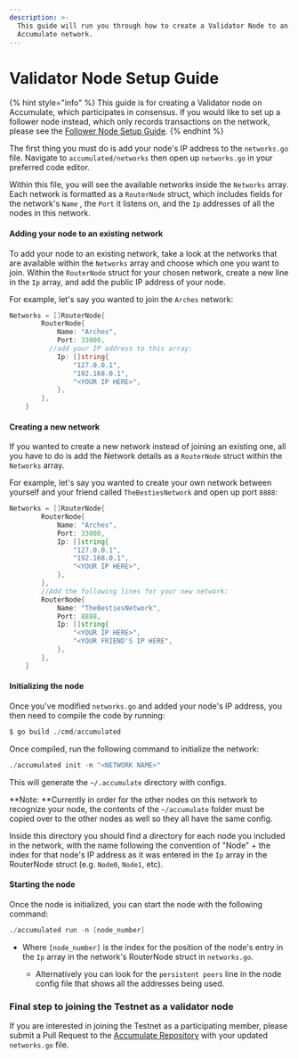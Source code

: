 ```yaml
---
description: >-
  This guide will run you through how to create a Validator Node to an
  Accumulate network.
---
```


# Validator Node Setup Guide

{% hint style="info" %}
This guide is for creating a Validator node on Accumulate, which participates in consensus. If you would like to set up a follower node instead, which only records transactions on the network, please see the [Follower Node Setup Guide](follower-node-setup-guide.md).
{% endhint %}

The first thing you must do is add your node's IP address to the `networks.go` file. Navigate to `accumulated/networks` then open up `networks.go` in your preferred code editor.

Within this file, you will see the available networks inside the `Networks` array. Each network is formatted as a `RouterNode` struct, which includes fields for the network's `Name` , the `Port` it listens on, and the `Ip`  addresses of all the nodes in this network.



#### Adding your node to an existing network

To add your node to an existing network, take a look at the networks that are available within the `Networks` array and choose which one you want to join. Within the `RouterNode` struct for your chosen network, create a new line in the `Ip` array, and add the public IP address of your node.

For example, let's say you wanted to join the `Arches` network:

```go
Networks = []RouterNode{
		RouterNode{
			Name: "Arches",
			Port: 33000,
		  //add your IP address to this array:
			Ip: []string{
				"127.0.0.1",
				"192.168.0.1",
				"<YOUR IP HERE>",
			},
		},
	}
```

####

#### Creating a new network

If you wanted to create a new network instead of joining an existing one, all you have to do is add the Network details as a `RouterNode` struct within the `Networks` array.

For example, let's say you wanted to create your own network between yourself and your friend called `TheBestiesNetwork` and open up port `8888`:

```d
Networks = []RouterNode{
		RouterNode{
			Name: "Arches",
			Port: 33000,
			Ip: []string{
				"127.0.0.1",
				"192.168.0.1",
				"<YOUR IP HERE>",
			},
		},
		//Add the following lines for your new network:
		RouterNode{
			Name: "TheBestiesNetwork",
			Port: 8888,
			Ip: []string{
				"<YOUR IP HERE>",
				"<YOUR FRIEND'S IP HERE",
			},
		},
	}
```

####

#### Initializing the node

Once you've modified `networks.go` and added your node's IP address, you then need to compile the code by running:

```d
$ go build ./cmd/accumulated
```

Once compiled, run the following command to initialize the network:

```d
./accumulated init -n "<NETWORK NAME>"
```

This will generate the `~/.accumulate` directory with configs. &#x20;

**Note: **Currently in order for the other nodes on this network to recognize your node, the contents of the `~/accumulate` folder must be copied over to the other nodes as well so they all have the same config.

Inside this directory you should find a directory for each node you included in the network, with the name following the convention of "Node" + the index for that node's IP address as it was entered in the `Ip` array in the RouterNode struct (e.g. `Node0`, `Node1`, etc).



#### Starting the node

Once the node is initialized, you can start the node with the following command:

```d
./accumulated run -n [node_number]
```

*   Where `[node_number]` is the index for the position of the node's entry in the `Ip` array in the network's RouterNode struct in `networks.go`.

    * Alternatively you can look for the `persistent peers` line in the node config file that shows all the addresses being used.



### Final step to joining the Testnet as a validator node

If you are interested in joining the Testnet as a participating member, please submit a Pull Request to the [Accumulate Repository](https://github.com/AccumulateNetwork/accumulated) with your updated `networks.go` file.&#x20;

